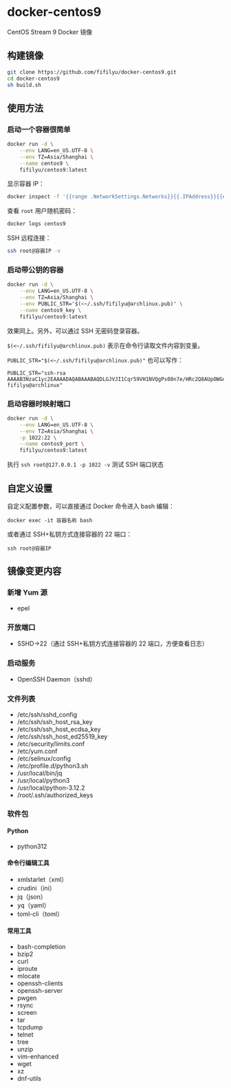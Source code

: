 # docker-centos9

CentOS Stream 9 Docker 镜像

## 构建镜像

```bash
git clone https://github.com/fifilyu/docker-centos9.git
cd docker-centos9
sh build.sh
```

## 使用方法

### 启动一个容器很简单

```bash
docker run -d \
    --env LANG=en_US.UTF-8 \
    --env TZ=Asia/Shanghai \
    --name centos9 \
    fifilyu/centos9:latest
```

显示容器 IP：

```bash
docker inspect -f '{{range .NetworkSettings.Networks}}{{.IPAddress}}{{end}}' centos9
```

查看 `root` 用户随机密码：

```bash
docker logs centos9
```

SSH 远程连接：

```bash
ssh root@容器IP -v
```

### 启动带公钥的容器

```bash
docker run -d \
    --env LANG=en_US.UTF-8 \
    --env TZ=Asia/Shanghai \
    --env PUBLIC_STR="$(<~/.ssh/fifilyu@archlinux.pub)" \
    --name centos9_key \
    fifilyu/centos9:latest
```

效果同上。另外，可以通过 SSH 无密码登录容器。

`$(<~/.ssh/fifilyu@archlinux.pub)` 表示在命令行读取文件内容到变量。

`PUBLIC_STR="$(<~/.ssh/fifilyu@archlinux.pub)"` 也可以写作：

    PUBLIC_STR="ssh-rsa AAAAB3NzaC1yc2EAAAADAQABAAABAQDLGJVJI1Cqr59VH1NVQgPs08n7e/HRc2Q8AUpOWGoJpVzIgjO+ipjqwnxh3eiBd806eXIIa5OFwRm0fYfMFxBOdo3l5qGtBe82PwTotdtpcacP5Dkrn+HZ1kG+cf0BNSF5oXbTCTrqY12/T8h4035BXyRw7+MuVPiCUhydYs3RgsODA47ZR3owgjvPsayUd5MrD8gidGqv1zdyW9nQXnXB7m9Sn9Mg8rk6qBxQUbtMN9ez0BFrUGhXCkW562zhJjP5j4RLVfvL2N1bWT9EoFTCjk55pv58j+PTNEGUmu8PrU8mtgf6zQO871whTD8/H6brzaMwuB5Rd5OYkVir0BXj fifilyu@archlinux"

### 启动容器时映射端口

```bash
docker run -d \
    --env LANG=en_US.UTF-8 \
    --env TZ=Asia/Shanghai \
    -p 1022:22 \
    --name centos9_port \
    fifilyu/centos9:latest
```

执行 `ssh root@127.0.0.1 -p 1022 -v` 测试 SSH 端口状态

## 自定义设置

自定义配置参数，可以直接通过 Docker 命令进入 bash 编辑：

`docker exec -it 容器名称 bash`

或者通过 SSH+私钥方式连接容器的 22 端口：

`ssh root@容器IP`

## 镜像变更内容

### 新增 Yum 源

- epel

### 开放端口

- SSHD->22（通过 SSH+私钥方式连接容器的 22 端口，方便查看日志）

### 启动服务

- OpenSSH Daemon（sshd）

### 文件列表

- /etc/ssh/sshd_config
- /etc/ssh/ssh_host_rsa_key
- /etc/ssh/ssh_host_ecdsa_key
- /etc/ssh/ssh_host_ed25519_key
- /etc/security/limits.conf
- /etc/yum.conf
- /etc/selinux/config
- /etc/profile.d/python3.sh
- /usr/local/bin/jq
- /usr/local/python3
- /usr/local/python-3.12.2
- /root/.ssh/authorized_keys

### 软件包

#### Python

- python312

#### 命令行编辑工具

- xmlstarlet（xml）
- crudini（ini）
- jq（json）
- yq（yaml）
- toml-cli（toml）

#### 常用工具

- bash-completion
- bzip2
- curl
- iproute
- mlocate
- openssh-clients
- openssh-server
- pwgen
- rsync
- screen
- tar
- tcpdump
- telnet
- tree
- unzip
- vim-enhanced
- wget
- xz
- dnf-utils
